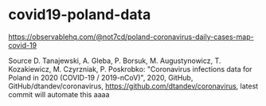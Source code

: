 # covid19-poland-data

https://observablehq.com/@not7cd/poland-coronavirus-daily-cases-map-covid-19

Source 
D. Tanajewski, A. Gleba, P. Borsuk, M. Augustynowicz, T. Kozakiewicz, M. Czyrzniak, P. Poskrobko: "Coronavirus infections data for Poland in 2020 (COVID-19 / 2019-nCoV)", 2020, GitHub, GitHub/dtandev/coronavirus, https://github.com/dtandev/coronavirus, latest commit will automate this aaaa
